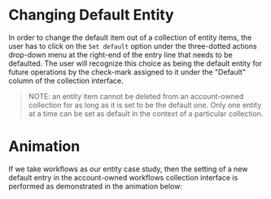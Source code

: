 # Changing Default Entity

In order to change the default item out of a collection of entity items, the user has to click on the `Set default` option <i class="zmdi zmdi-star-outline zmdi-hc-border"></i> under the three-dotted actions drop-down menu at the right-end of the entry line that needs to be defaulted. The user will recognize this choice as being the default entity for future operations by the check-mark assigned to it under the "Default" column of the collection interface. 

> NOTE: an entity item cannot be deleted from an account-owned collection for as long as it is set to be the default one. Only one entity at a time can be set as default in the context of a particular collection. 

# Animation

If we take workflows as our entity case study, then the setting of a new default entry in the account-owned workflows collection interface is performed as demonstrated in the animation below:

<img data-gifffer="/images/setting-default.gif" />

